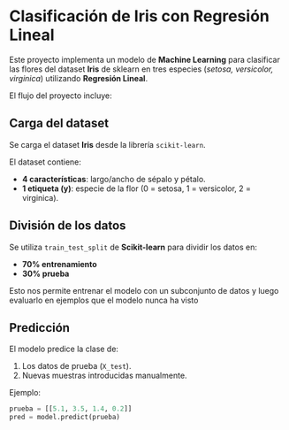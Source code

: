 # Clasificación de Iris con Regresión Lineal

Este proyecto implementa un modelo de **Machine Learning** para clasificar las flores del dataset **Iris** de sklearn en tres especies (*setosa, versicolor, virginica*) utilizando **Regresión Lineal**.  

El flujo del proyecto incluye:  


## Carga del dataset
Se carga el dataset **Iris** desde la librería `scikit-learn`.  

El dataset contiene:  
- **4 características**: largo/ancho de sépalo y pétalo.  
- **1 etiqueta (y)**: especie de la flor (0 = setosa, 1 = versicolor, 2 = virginica).  

## División de los datos
Se utiliza `train_test_split` de **Scikit-learn** para dividir los datos en:  
- **70% entrenamiento**  
- **30% prueba**  

Esto nos permite entrenar el modelo con un subconjunto de datos y luego evaluarlo en ejemplos que el modelo nunca ha visto

## Predicción
El modelo predice la clase de:  
1. Los datos de prueba (`X_test`).  
2. Nuevas muestras introducidas manualmente.  

Ejemplo:  
```python
prueba = [[5.1, 3.5, 1.4, 0.2]]
pred = model.predict(prueba)
